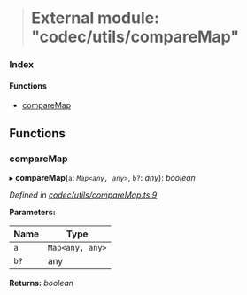 > # External module: "codec/utils/compareMap"

### Index

#### Functions

* [compareMap](_codec_utils_comparemap_.md#comparemap)

## Functions

###  compareMap

▸ **compareMap**(`a`: *`Map<any, any>`*, `b?`: *any*): *boolean*

*Defined in [codec/utils/compareMap.ts:9](https://github.com/polkadot-js/api/blob/8c4320c/packages/types/src/codec/utils/compareMap.ts#L9)*

**Parameters:**

Name | Type |
------ | ------ |
`a` | `Map<any, any>` |
`b?` | any |

**Returns:** *boolean*